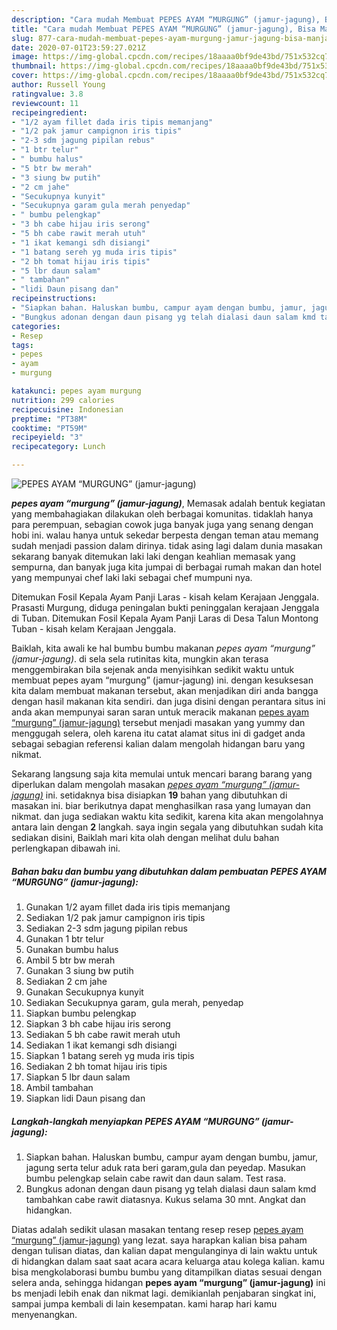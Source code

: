 ```yaml
---
description: "Cara mudah Membuat PEPES AYAM “MURGUNG” (jamur-jagung), Bisa Manjain Lidah"
title: "Cara mudah Membuat PEPES AYAM “MURGUNG” (jamur-jagung), Bisa Manjain Lidah"
slug: 877-cara-mudah-membuat-pepes-ayam-murgung-jamur-jagung-bisa-manjain-lidah
date: 2020-07-01T23:59:27.021Z
image: https://img-global.cpcdn.com/recipes/18aaaa0bf9de43bd/751x532cq70/pepes-ayam-murgung-jamur-jagung-foto-resep-utama.jpg
thumbnail: https://img-global.cpcdn.com/recipes/18aaaa0bf9de43bd/751x532cq70/pepes-ayam-murgung-jamur-jagung-foto-resep-utama.jpg
cover: https://img-global.cpcdn.com/recipes/18aaaa0bf9de43bd/751x532cq70/pepes-ayam-murgung-jamur-jagung-foto-resep-utama.jpg
author: Russell Young
ratingvalue: 3.8
reviewcount: 11
recipeingredient:
- "1/2 ayam fillet dada iris tipis memanjang"
- "1/2 pak jamur campignon iris tipis"
- "2-3 sdm jagung pipilan rebus"
- "1 btr telur"
- " bumbu halus"
- "5 btr bw merah"
- "3 siung bw putih"
- "2 cm jahe"
- "Secukupnya kunyit"
- "Secukupnya garam gula merah penyedap"
- " bumbu pelengkap"
- "3 bh cabe hijau iris serong"
- "5 bh cabe rawit merah utuh"
- "1 ikat kemangi sdh disiangi"
- "1 batang sereh yg muda iris tipis"
- "2 bh tomat hijau iris tipis"
- "5 lbr daun salam"
- " tambahan"
- "lidi Daun pisang dan"
recipeinstructions:
- "Siapkan bahan. Haluskan bumbu, campur ayam dengan bumbu, jamur, jagung serta telur aduk rata beri garam,gula dan peyedap. Masukan bumbu pelengkap selain cabe rawit dan daun salam. Test rasa."
- "Bungkus adonan dengan daun pisang yg telah dialasi daun salam kmd tambahkan cabe rawit diatasnya. Kukus selama 30 mnt. Angkat dan hidangkan."
categories:
- Resep
tags:
- pepes
- ayam
- murgung

katakunci: pepes ayam murgung 
nutrition: 299 calories
recipecuisine: Indonesian
preptime: "PT38M"
cooktime: "PT59M"
recipeyield: "3"
recipecategory: Lunch

---
```



![PEPES AYAM “MURGUNG” (jamur-jagung)](https://img-global.cpcdn.com/recipes/18aaaa0bf9de43bd/751x532cq70/pepes-ayam-murgung-jamur-jagung-foto-resep-utama.jpg)

<b><i>pepes ayam “murgung” (jamur-jagung)</i></b>, Memasak adalah bentuk kegiatan yang membahagiakan dilakukan oleh berbagai komunitas. tidaklah hanya para perempuan, sebagian cowok juga banyak juga yang senang dengan hobi ini. walau hanya untuk sekedar berpesta dengan teman atau memang sudah menjadi passion dalam dirinya. tidak asing lagi dalam dunia masakan sekarang banyak ditemukan laki laki dengan keahlian memasak yang sempurna, dan banyak juga kita jumpai di berbagai rumah makan dan hotel yang mempunyai chef laki laki sebagai chef mumpuni nya.

Ditemukan Fosil Kepala Ayam Panji Laras - kisah kelam Kerajaan Jenggala. Prasasti Murgung, diduga peningalan bukti peninggalan kerajaan Jenggala di Tuban. Ditemukan Fosil Kepala Ayam Panji Laras di Desa Talun Montong Tuban - kisah kelam Kerajaan Jenggala.

Baiklah, kita awali ke hal bumbu bumbu makanan <i>pepes ayam “murgung” (jamur-jagung)</i>. di sela sela rutinitas kita, mungkin akan terasa menggembirakan bila sejenak anda menyisihkan sedikit waktu untuk membuat pepes ayam “murgung” (jamur-jagung) ini. dengan kesuksesan kita dalam membuat makanan tersebut, akan menjadikan diri anda bangga dengan hasil makanan kita sendiri. dan juga disini dengan perantara situs ini anda akan mempunyai saran saran untuk meracik makanan <u>pepes ayam “murgung” (jamur-jagung)</u> tersebut menjadi masakan yang yummy dan menggugah selera, oleh karena itu catat alamat situs ini di gadget anda sebagai sebagian referensi kalian dalam mengolah hidangan baru yang nikmat.


Sekarang langsung saja kita memulai untuk mencari barang barang yang diperlukan dalam mengolah masakan <u><i>pepes ayam “murgung” (jamur-jagung)</i></u> ini. setidaknya bisa disiapkan <b>19</b> bahan yang dibutuhkan di masakan ini. biar berikutnya dapat menghasilkan rasa yang lumayan dan nikmat. dan juga sediakan waktu kita sedikit, karena kita akan mengolahnya antara lain dengan <b>2</b> langkah. saya ingin segala yang dibutuhkan sudah kita sediakan disini, Baiklah mari kita olah dengan melihat dulu bahan perlengkapan dibawah ini.

<!--inarticleads1-->

##### Bahan baku dan bumbu yang dibutuhkan dalam pembuatan PEPES AYAM “MURGUNG” (jamur-jagung):

1. Gunakan 1/2 ayam fillet dada iris tipis memanjang
1. Sediakan 1/2 pak jamur campignon iris tipis
1. Sediakan 2-3 sdm jagung pipilan rebus
1. Gunakan 1 btr telur
1. Gunakan  bumbu halus
1. Ambil 5 btr bw merah
1. Gunakan 3 siung bw putih
1. Sediakan 2 cm jahe
1. Gunakan Secukupnya kunyit
1. Sediakan Secukupnya garam, gula merah, penyedap
1. Siapkan  bumbu pelengkap
1. Siapkan 3 bh cabe hijau iris serong
1. Sediakan 5 bh cabe rawit merah utuh
1. Sediakan 1 ikat kemangi sdh disiangi
1. Siapkan 1 batang sereh yg muda iris tipis
1. Sediakan 2 bh tomat hijau iris tipis
1. Siapkan 5 lbr daun salam
1. Ambil  tambahan
1. Siapkan lidi Daun pisang dan




<!--inarticleads2-->

##### Langkah-langkah menyiapkan PEPES AYAM “MURGUNG” (jamur-jagung):

1. Siapkan bahan. Haluskan bumbu, campur ayam dengan bumbu, jamur, jagung serta telur aduk rata beri garam,gula dan peyedap. Masukan bumbu pelengkap selain cabe rawit dan daun salam. Test rasa.
1. Bungkus adonan dengan daun pisang yg telah dialasi daun salam kmd tambahkan cabe rawit diatasnya. Kukus selama 30 mnt. Angkat dan hidangkan.




Diatas adalah sedikit ulasan masakan tentang resep resep <u>pepes ayam “murgung” (jamur-jagung)</u> yang lezat. saya harapkan kalian bisa paham dengan tulisan diatas, dan kalian dapat mengulanginya di lain waktu untuk di hidangkan dalam saat saat acara acara keluarga atau kolega kalian. kamu bisa mengkolaborasi bumbu bumbu yang ditampilkan diatas sesuai dengan selera anda, sehingga hidangan <b>pepes ayam “murgung” (jamur-jagung)</b> ini bs menjadi lebih enak dan nikmat lagi. demikianlah penjabaran singkat ini, sampai jumpa kembali di lain kesempatan. kami harap hari kamu menyenangkan.
